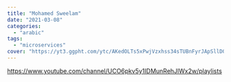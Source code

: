 ```yaml
---
title: "Mohamed Sweelam"
date: "2021-03-08"
categories:
  - "arabic"
tags:
  - "microservices"
cover: "https://yt3.ggpht.com/ytc/AKedOLTs5xPwjVzxhss34sTUBnFyrJApSllD0pa3oQaOhw=s88-c-k-c0x00ffffff-no-rj"
---
```


https://www.youtube.com/channel/UCO6pkv5y1IDMunRehJlWx2w/playlists
